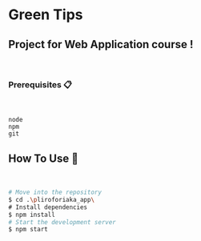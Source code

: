 ﻿# Green Tips

## Project for Web Application course !

<br>

### Prerequisites 📋

<br>

```
node
npm
git
```

## How To Use 🔧

<br>

```bash
# Move into the repository
$ cd .\pliroforiaka_app\
# Install dependencies
$ npm install
# Start the development server
$ npm start
```
